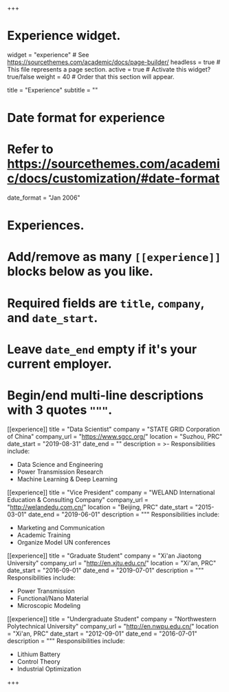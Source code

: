 +++
# Experience widget.
widget = "experience"  # See https://sourcethemes.com/academic/docs/page-builder/
headless = true  # This file represents a page section.
active = true  # Activate this widget? true/false
weight = 40  # Order that this section will appear.

title = "Experience"
subtitle = ""

# Date format for experience
#   Refer to https://sourcethemes.com/academic/docs/customization/#date-format
date_format = "Jan 2006"

# Experiences.
#   Add/remove as many `[[experience]]` blocks below as you like.
#   Required fields are `title`, `company`, and `date_start`.
#   Leave `date_end` empty if it's your current employer.
#   Begin/end multi-line descriptions with 3 quotes `"""`.
[[experience]]
  title = "Data Scientist"
  company = "STATE GRID Corporation of China"
  company_url = "https://www.sgcc.org/"
  location = "Suzhou, PRC"
  date_start = "2019-08-31"
  date_end = ""
  description = \>-
  Responsibilities include:

  * Data Science and Engineering
  * Power Transmission Research
  * Machine Learning & Deep Learning

[[experience]]
  title = "Vice President"
  company = "WELAND International Education & Consulting Company"
  company_url = "http://welandedu.com.cn/"
  location = "Beijing, PRC"
  date_start = "2015-03-01"
  date_end = "2019-06-01"
  description = """
  Responsibilities include:

  * Marketing and Communication
  * Academic Training
  * Organize Model UN conferences

[[experience]]
  title = "Graduate Student"
  company = "Xi'an Jiaotong University"
  company_url = "http://en.xjtu.edu.cn/"
  location = "Xi'an, PRC"
  date_start = "2016-09-01"
  date_end = "2019-07-01"
  description = """
  Responsibilities include:

  * Power Transmission
  * Functional/Nano Material
  * Microscopic Modeling

[[experience]]
  title = "Undergraduate Student"
  company = "Northwestern Polytechnical University"
  company_url = "http://en.nwpu.edu.cn/"
  location = "Xi'an, PRC"
  date_start = "2012-09-01"
  date_end = "2016-07-01"
  description = """
  Responsibilities include:

  * Lithium Battery
  * Control Theory
  * Industrial Optimization

+++
